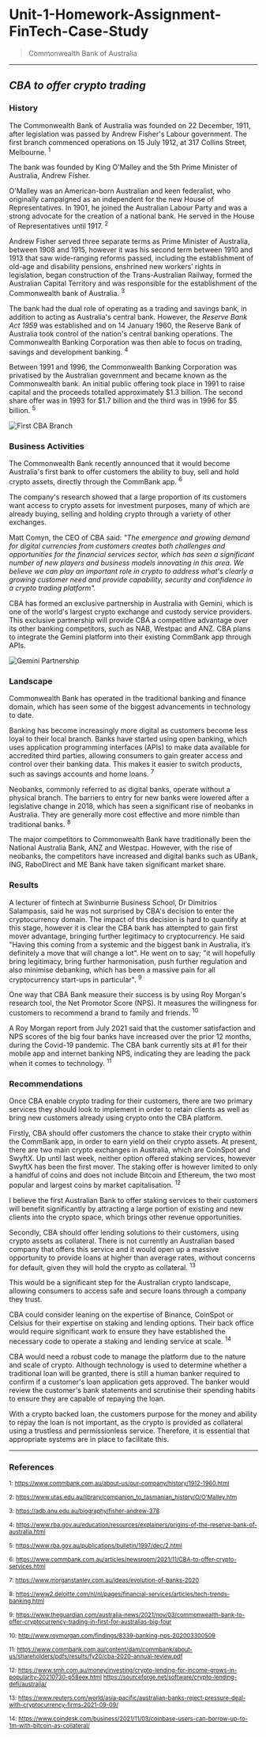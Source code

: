# **Unit-1-Homework-Assignment-FinTech-Case-Study**

>Commonwealth Bank of Australia 
---

## *CBA to offer crypto trading*


### **History**

The Commonwealth Bank of Australia was founded on 22 December, 1911, after legislation was passed by Andrew Fisher's Labour government. The first branch commenced operations on 15 July 1912, at 317 Collins Street, Melbourne. <sup>1

The bank was founded by King O'Malley and the 5th Prime Minister of Australia, Andrew Fisher. 

O'Malley was an American-born Australian and keen federalist, who originally campaigned as an independent for the new House of Representatives. In 1901, he joined the Australian Labour Party and was a strong advocate for the creation of a national bank. He served in the House of Representatives until 1917. <sup>2

Andrew Fisher served three separate terms as Prime Minister of Australia, between 1908 and 1915, however it was his second term between 1910 and 1913 that saw wide-ranging reforms passed, including the establishment of old-age and disability pensions, enshrined new workers’ rights in legislation, began construction of the Trans-Australian Railway, formed the Australian Capital Territory and was responsible for the establishment of the Commonwealth bank of Australia. <sup>3

The bank had the dual role of operating as a trading and savings bank, in addition to acting as Australia's central bank. However, the *Reserve Bank Act 1959* was established and on 14 January 1960, the Reserve Bank of Australia took control of the nation's central banking operations. The Commonwealth Banking Corporation was then able to focus on trading, savings and development banking. <sup>4

Between 1991 and 1996, the Commonwealth Banking Corporation was privatised by the Australian government and became known as the Commonwealth bank. An initial public offering took place in 1991 to raise capital and the proceeds totalled approximately $1.3 billion. The second share offer was in 1993 for $1.7 billion and the third was in 1996 for $5 billion. <sup>5

![First CBA Branch](https://www.commbank.com.au/content/dam/commbank-assets/about-us/2018-09/head-office-1916-history_50split_xl.jpg)


### **Business Activities**

The Commonwealth Bank recently announced that it would become Australia's first bank to offer customers the ability to buy, sell and hold crypto assets, directly through the CommBank app. <sup>6

The company's research showed that a large proportion of its customers want access to crypto assets for investment purposes, many of which are already buying, selling and holding crypto through a variety of other exchanges.

Matt Comyn, the CEO of CBA said: *"The emergence and growing demand for digital currencies from customers creates both challenges and opportunities for the financial services sector, which has seen a significant number of new players and business models innovating in this area. We believe we can play an important role in crypto to address what's clearly a growing customer need and provide capability, security and confidence in a crypto trading platform".*

CBA has formed an exclusive partnership in Australia with Gemini, which is one of the world's largest crypto exchange and custody service providers. This exclusive partnership will provide CBA a competitive advantage over its other banking competitors, such as NAB, Westpac and ANZ. CBA plans to integrate the Gemini platform into their existing CommBank app through APIs.

![Gemini Partnership](https://www.altcoinbuzz.io/wp-content/uploads/2020/04/Gemini-Exchange-Obtains-Another-Security-Certification.jpg)

### **Landscape**
Commonwealth Bank has operated in the traditional banking and finance domain, which has seen some of the biggest advancements in technology to date. 

Banking has become increasingly more digital as customers become less loyal to their local branch. Banks have started using open banking, which uses application programming interfaces (APIs) to make data available for accredited third parties, allowing consumers to gain greater access and control over their banking data. This makes it easier to switch products, such as savings accounts and home loans. <sup>7

Neobanks, commonly referred to as digital banks, operate without a physical branch. The barriers to entry for new banks were lowered after a legislative change in 2018, which has seen a significant rise of neobanks in Australia. They are generally more cost effective and more nimble than traditional banks. <sup>8

The major competitors to Commonwealth Bank have traditionally been the National Australia Bank, ANZ and Westpac. However, with the rise of neobanks, the competitors have increased and digital banks such as UBank, ING, RaboDirect and ME Bank have taken significant market share.


### **Results**

A lecturer of fintech at Swinburne Business School, Dr Dimitrios Salampasis, said he was not surprised by CBA's decision to enter the cryptocurrency domain. The impact of this decision is hard to quantify at this stage, however it is clear the CBA bank has attempted to gain first mover advantage, bringing further legitimacy to cryptocurrency. He said "Having this coming from a systemic and the biggest bank in Australia, it’s definitely a move that will change a lot".  He went on to say; "it will hopefully bring legitimacy, bring further harmonisation, push further regulation and also minimise debanking, which has been a massive pain for all cryptocurrency start-ups in particular". <sup>9

One way that CBA Bank measure their success is by using Roy Morgan's research tool, the Net Promotor Score (NPS).  It measures the willingness for customers to recommend a brand to family and friends. <sup>10

A Roy Morgan report from July 2021 said that the customer satisfaction and NPS scores of the big four banks have increased over the prior 12 months, during the Covid-19 pandemic. The CBA bank currently sits at #1 for their mobile app and internet banking NPS, indicating they are leading the pack when it comes to technology. <sup>11

### **Recommendations**

Once CBA enable crypto trading for their customers, there are two primary services they should look to implement in order to retain clients as well as bring new customers already using crypto onto the CBA platform.

Firstly, CBA should offer customers the chance to stake their crypto within the CommBank app, in order to earn yield on their crypto assets. At present, there are two main crypto exchanges in Australia, which are CoinSpot and SwyftX. Up until last week, neither option offered staking services, however SwyftX has been the first mover. The staking offer is however limited to only a handful of coins and does not include Bitcoin and Ethereum, the two most popular and largest coins by market capitalisation. <sup>12

I believe the first Australian Bank to offer staking services to their customers will benefit significantly by attracting a large portion of existing and new clients into the crypto space, which brings other revenue opportunities.

Secondly, CBA should offer lending solutions to their customers, using crypto assets as collateral. There is not currently an Australian based company that offers this service and it would open up a massive opportunity to provide loans at higher than average rates, without concerns for default, given they will hold the crypto as collateral. <sup>13

This would be a significant step for the Australian crypto landscape, allowing consumers to access safe and secure loans through a company they trust. 

CBA could consider leaning on the expertise of Binance, CoinSpot or Celsius for their expertise on staking and lending options. Their back office would require significant work to ensure they have established the necessary code to operate a staking and lending service at scale. <sup>14

CBA would need a robust code to manage the platform due to the nature and scale of crypto. Although technology is used to determine whether a traditional loan will be granted, there is still a human banker required to confirm if a customer's loan application gets approved. The banker would review the customer's bank statements and scrutinise their spending habits to ensure they are capable of repaying the loan.

With a crypto backed loan, the customers purpose for the money and ability to repay the loan is not important, as the crypto is provided as collateral using a trustless and permissionless service. Therefore, it is essential that appropriate systems are in place to facilitate this.

---
### **References**

<sup>1: https://www.commbank.com.au/about-us/our-company/history/1912-1960.html

<sup>2: https://www.utas.edu.au/library/companion_to_tasmanian_history/O/O'Malley.htm

<sup>3: https://adb.anu.edu.au/biography/fisher-andrew-378

<sup>4: https://www.rba.gov.au/education/resources/explainers/origins-of-the-reserve-bank-of-australia.html

<sup>5: https://www.rba.gov.au/publications/bulletin/1997/dec/2.html

<sup>6: https://www.commbank.com.au/articles/newsroom/2021/11/CBA-to-offer-crypto-services.html

<sup>7: https://www.morganstanley.com.au/ideas/evolution-of-banks-2020

<sup>8: https://www2.deloitte.com/nl/nl/pages/financial-services/articles/tech-trends-banking.html

<sup>9: https://www.theguardian.com/australia-news/2021/nov/03/commonwealth-bank-to-offer-cryptocurrency-trading-in-first-for-australias-big-four

<sup>10: http://www.roymorgan.com/findings/8339-banking-nps-202003300509

<sup>11: https://www.commbank.com.au/content/dam/commbank/about-us/shareholders/pdfs/results/fy20/cba-2020-annual-review.pdf

<sup>12: https://www.smh.com.au/money/investing/crypto-lending-for-income-grows-in-popularity-20210730-p58eex.html
https://sourceforge.net/software/crypto-lending-defi/australia/

<sup>13: https://www.reuters.com/world/asia-pacific/australian-banks-reject-pressure-deal-with-cryptocurrency-firms-2021-09-09/

<sup>14: https://www.coindesk.com/business/2021/11/03/coinbase-users-can-borrow-up-to-1m-with-bitcoin-as-collateral/